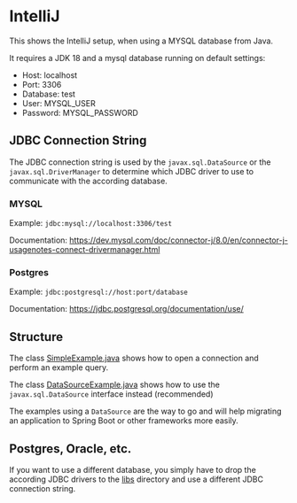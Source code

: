# IntelliJ

This shows the IntelliJ setup, when using a MYSQL database from Java.

It requires a JDK 18 and a mysql database running on default settings:
- Host: localhost
- Port: 3306
- Database: test
- User: MYSQL_USER
- Password: MYSQL_PASSWORD

## JDBC Connection String

The JDBC connection string is used by the `javax.sql.DataSource` or the `javax.sql.DriverManager` to determine which JDBC driver to use
to communicate with the according database.

### MYSQL

Example: `jdbc:mysql://localhost:3306/test`

Documentation: https://dev.mysql.com/doc/connector-j/8.0/en/connector-j-usagenotes-connect-drivermanager.html

### Postgres

Example: `jdbc:postgresql://host:port/database`

Documentation: https://jdbc.postgresql.org/documentation/use/

## Structure

The class <a href="./src/com/example/javahelp/jdbc/intellij/SimpleExample.java">SimpleExample.java</a> shows how to open a connection and perform an example query.

The class <a href="./src/com/example/javahelp/jdbc/intellij/DataSourceExample.java">DataSourceExample.java</a> shows how to use the `javax.sql.DataSource` interface instead (recommended)

The examples using a `DataSource` are the way to go and will help migrating an application to Spring Boot or other frameworks more easily.


## Postgres, Oracle, etc.

If you want to use a different database, you simply have to drop the according JDBC drivers to the <a href="./libs">libs</a> directory and use a different JDBC connection string.
